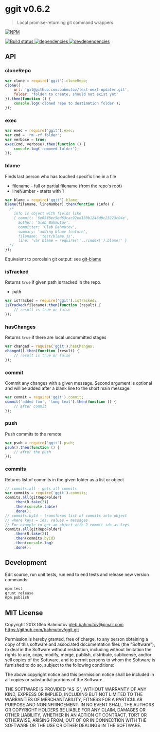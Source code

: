 # ggit v0.6.2

> Local promise-returning git command wrappers

[![NPM][ggit-icon] ][ggit-url]

[![Build status][ggit-ci-image] ][ggit-ci-url]
[![dependencies][ggit-dependencies-image] ][ggit-dependencies-url]
[![devdependencies][ggit-devdependencies-image] ][ggit-devdependencies-url]

[ggit-icon]: https://nodei.co/npm/ggit.png?downloads=true
[ggit-url]: https://npmjs.org/package/ggit
[ggit-ci-image]: https://travis-ci.org/bahmutov/ggit.png?branch=master
[ggit-ci-url]: https://travis-ci.org/bahmutov/ggit
[ggit-dependencies-image]: https://david-dm.org/bahmutov/ggit.png
[ggit-dependencies-url]: https://david-dm.org/bahmutov/ggit
[ggit-devdependencies-image]: https://david-dm.org/bahmutov/ggit/dev-status.png
[ggit-devdependencies-url]: https://david-dm.org/bahmutov/ggit#info=devDependencies



## API

### cloneRepo

```javascript
var clone = require('ggit').cloneRepo;
clone({
    url: 'git@github.com:bahmutov/test-next-updater.git',
    folder: 'folder to create, should not exist yet'
}).then(function () {
    console.log('cloned repo to destination folder');
});
```


### exec

```javascript
var exec = require('ggit').exec;
var cmd = 'rm -rf folder';
var verbose = true;
exec(cmd, verbose).then(function () {
    console.log('removed folder');
});
```


### blame

Finds last person who has touched specific line in a file

* filename - full or partial filename (from the repo's root)
* lineNumber - starts with 1

```javascript
var blame = require('ggit').blame;
blame(filename, lineNumber).then(function (info) {
  /*
    info is object with fields like
    { commit: '6e65f8ec5ed63cac92ed130b1246d9c23223c04e',
      author: 'Gleb Bahmutov',
      committer: 'Gleb Bahmutov',
      summary: 'adding blame feature',
      filename: 'test/blame.js',
      line: 'var blame = require(\'../index\').blame;' }
  */
});
```

Equivalent to porcelain git output: see [git-blame](http://git-scm.com/docs/git-blame)




### isTracked

Returns `true` if given path is tracked in the repo.

* path

```javascript
var isTracked = require('ggit').isTracked;
isTracked(filename).then(function (result) {
    // result is true or false
});
```



### hasChanges

Returns `true` if there are local uncommitted stages

```javascript
var changed = require('ggit').hasChanges;
changed().then(function (result) {
    // result is true or false
});
```



### commit

Commit any changes with a given message. Second argument is optional and will 
be added after a blank line to the short main message.

```javascript
var commit = require('ggit').commit;
commit('added foo', 'long text').then(function () {
    // after commit
});
```



### push

Push commits to the remote

```javascript
var psuh = require('ggit').psuh;
psuh().then(function () {
    // after the push
});
```



### commits

Returns list of commits in the given folder as a list or object

```js
// commits.all - gets all commits
var commits = require('ggit').commits;
commits.all(gitRepoFolder)
    .then(R.take(2))
    .then(console.table)
    .done();
// commits.byId - transforms list of commits into object
// where keys = ids, values = messages
// For example to get an object with 2 commit ids as keys
commits.all(gitRepoFolder)
    .then(R.take(2))
    .then(commits.byId)
    .then(console.log)
    .done();
```





## Development

Edit source, run unit tests, run end to end tests and release
new version commands:

```sh
npm test
grunt release
npm publish
```


## MIT License

Copyright 2013 Gleb Bahmutov <gleb.bahmutov@gmail.com>
https://github.com/bahmutov/ggit.git

Permission is hereby granted, free of charge, to any person obtaining
a copy of this software and associated documentation files (the
"Software"), to deal in the Software without restriction, including
without limitation the rights to use, copy, modify, merge, publish,
distribute, sublicense, and/or sell copies of the Software, and to
permit persons to whom the Software is furnished to do so, subject to
the following conditions:

The above copyright notice and this permission notice shall be
included in all copies or substantial portions of the Software.

THE SOFTWARE IS PROVIDED "AS IS", WITHOUT WARRANTY OF ANY KIND,
EXPRESS OR IMPLIED, INCLUDING BUT NOT LIMITED TO THE WARRANTIES OF
MERCHANTABILITY, FITNESS FOR A PARTICULAR PURPOSE AND
NONINFRINGEMENT. IN NO EVENT SHALL THE AUTHORS OR COPYRIGHT HOLDERS BE
LIABLE FOR ANY CLAIM, DAMAGES OR OTHER LIABILITY, WHETHER IN AN ACTION
OF CONTRACT, TORT OR OTHERWISE, ARISING FROM, OUT OF OR IN CONNECTION
WITH THE SOFTWARE OR THE USE OR OTHER DEALINGS IN THE SOFTWARE.

